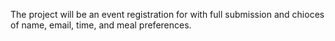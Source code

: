 The project will be an event registration for with full submission and chioces of name, email, time, and meal preferences. 